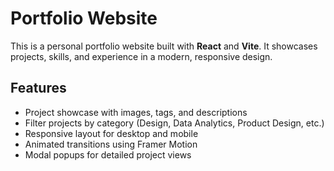 # Portfolio Website

This is a personal portfolio website built with **React** and **Vite**. It showcases projects, skills, and experience in a modern, responsive design.

## Features

- Project showcase with images, tags, and descriptions
- Filter projects by category (Design, Data Analytics, Product Design, etc.)
- Responsive layout for desktop and mobile
- Animated transitions using Framer Motion
- Modal popups for detailed project views
